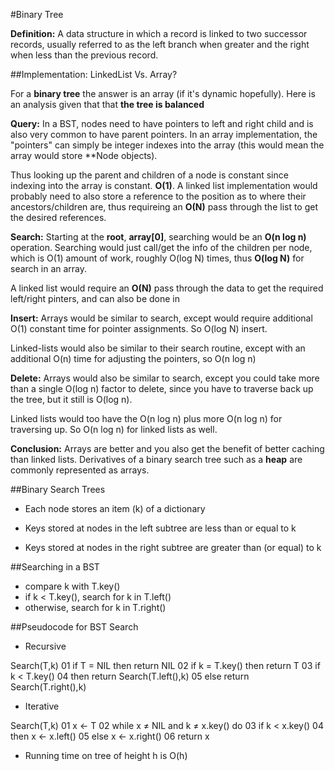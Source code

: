 #Binary Tree

**Definition:** A data structure in which a record is linked to two successor records, usually referred to as the left branch
when greater and the right when less than the previous record.

##Implementation: LinkedList Vs. Array?

For a **binary tree** the answer is an array (if it's dynamic hopefully). Here is an analysis given that that **the tree is balanced**

**Query:** In a BST, nodes need to have pointers to left and right child and is also very common to have parent pointers. In an array
implementation, the "pointers" can simply be integer indexes into the array (this would mean the array would store **Node objects).

Thus looking up the parent and children of a node is constant since indexing into the array is constant. **O(1)**. A linked list
implementation would probably need to also store a reference to the position as to where their ancestors/children are, thus
requireing an **O(N)** pass through the list to get the desired references.

**Search:** Starting at the **root**, **array[0]**, searching would be an **O(n log n)** operation. Searching would just call/get the info
of the children per node, which is O(1) amount of work, roughly O(log N) times, thus **O(log N)** for search in an array.

A linked list would require an **O(N)** pass through the data to get the required left/right pinters, and can also be done in

**Insert:** Arrays would be similar to search, except would require additional O(1) constant time for pointer assignments. So O(log N) insert.

Linked-lists would also be similar to their search routine, except with an additional O(n) time for adjusting the pointers, so O(n log n)

**Delete:** Arrays would also be similar to search, except you could take more than a single O(log n) factor to delete, since you have to traverse back up the tree, but it still is O(log n).

Linked lists would too have the O(n log n) plus more O(n log n) for traversing up. So O(n log n) for linked lists as well.

**Conclusion:** Arrays are better and you also get the benefit of better caching than linked lists. Derivatives of a binary search tree
such as a **heap** are commonly represented as arrays.

##Binary Search Trees

- Each node stores an item (k) of a dictionary

- Keys stored at nodes in the left subtree are less than or equal to k

- Keys stored at nodes in the right subtree are greater than (or equal) to k

##Searching in a BST

- compare k with T.key()
- if k < T.key(), search for k in T.left()
- otherwise, search for k in T.right()

##Pseudocode for BST Search

- Recursive

Search(T,k)
01 if T = NIL then return NIL
02 if k = T.key() then return T
03 if k < T.key()
04 then return Search(T.left(),k)
05 else return Search(T.right(),k)

- Iterative

Search(T,k)
01 x ← T
02 while x ≠ NIL and k ≠ x.key() do
03 if k < x.key()
04 then x ← x.left()
05 else x ← x.right()
06 return x

- Running time on tree of height h is O(h)
